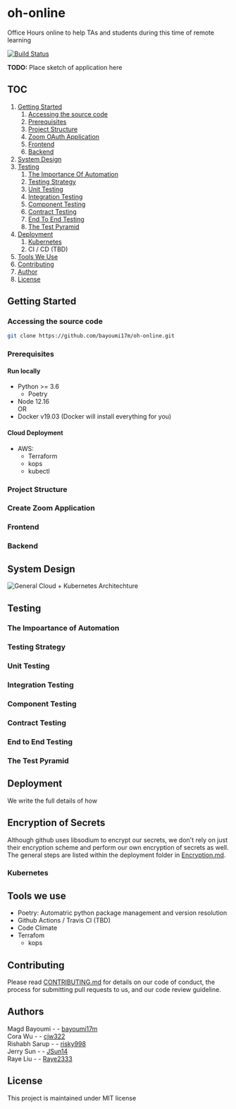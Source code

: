 # oh-online
Office Hours online to help TAs and students during this time of remote learning

[![Build Status](https://travis-ci.org/bayoumi17m/oh-online.svg?branch=master)](https://travis-ci.org/bayoumi17m/oh-online)

**TODO:** Place sketch of application here

## TOC
1. [Getting Started](#getting-started)
    1. [Accessing the source code](#accessing-the-source-code)
    1. [Prerequisites](#prerequisites)
    1. [Project Structure](#project-structure)
    1. [Zoom OAuth Application](#create-zoom-application)
    1. [Frontend](#frontend)
    1. [Backend](#backend)
1. [System Design](#system-design)
1. [Testing](#testing)
    1. [The Importance Of Automation](#the-importance-of-automation)
    1. [Testing Strategy](#testing-strategy)
    1. [Unit Testing](#unit-testing)
    1. [Integration Testing](#integration-testing)
    1. [Component Testing](#component-testing)
    1. [Contract Testing](#contract-testing)
    1. [End To End Testing](#end-to-end-testing)
    1. [The Test Pyramid](#the-test-pyramid)
1. [Deployment](#deployment)
    1. [Kubernetes](#kubernetes)
    1. CI / CD (TBD)
    <!-- #1. [Staging](#staging) -->
    <!-- #1. [Production](#production) -->
1. [Tools We Use](#tools-we-use)
1. [Contributing](#contributing)
1. [Author](#author)
1. [License](#license)


## Getting Started

### Accessing the source code

```bash
git clone https://github.com/bayoumi17m/oh-online.git
```

### Prerequisites

#### Run locally
- Python >= 3.6
    - Poetry
- Node 12.16 \
OR
- Docker v19.03 (Docker will install everything for you)

#### Cloud Deployment
- AWS:
    - Terraform
    - kops
    - kubectl

### Project Structure

### Create Zoom Application

### Frontend

### Backend

## System Design

![General Cloud + Kubernetes Architechture](docs/architechture/imgs/OH-Architecture.png)

## Testing

### The Impoartance of Automation

### Testing Strategy

### Unit Testing

### Integration Testing

### Component Testing

### Contract Testing

### End to End Testing

### The Test Pyramid

## Deployment
We write the full details of how

## Encryption of Secrets
Although github uses libsodium to encrypt our secrets, we don't rely on just
their encryption scheme and perform our own encryption of secrets as well.
The general steps are listed within the deployment folder in [Encryption.md](./deployment/Encryption.md).

### Kubernetes

## Tools we use

- Poetry: Automatric python package management and version resolution
- Github Actions / Travis CI (TBD)
- Code Climate
- Terrafom
    - kops

## Contributing

Please read [CONTRIBUTING.md](CONTRIBUTING.md) for details on our code of conduct, the process for submitting pull requests to us, and our code review guideline.

## Authors
Magd Bayoumi - - [bayoumi17m](https://github.com/bayoumi17m)\
Cora Wu - - [cjw322](https://github.com/cjw322)\
Rishabh Sarup - - [risky998](https://github.com/risky998)\
Jerry Sun - - [JSun14](https://github.com/JSun14)\
Raye Liu - - [Raye2333](https://github.com/Raye2333)

## License
This project is maintained under MIT license